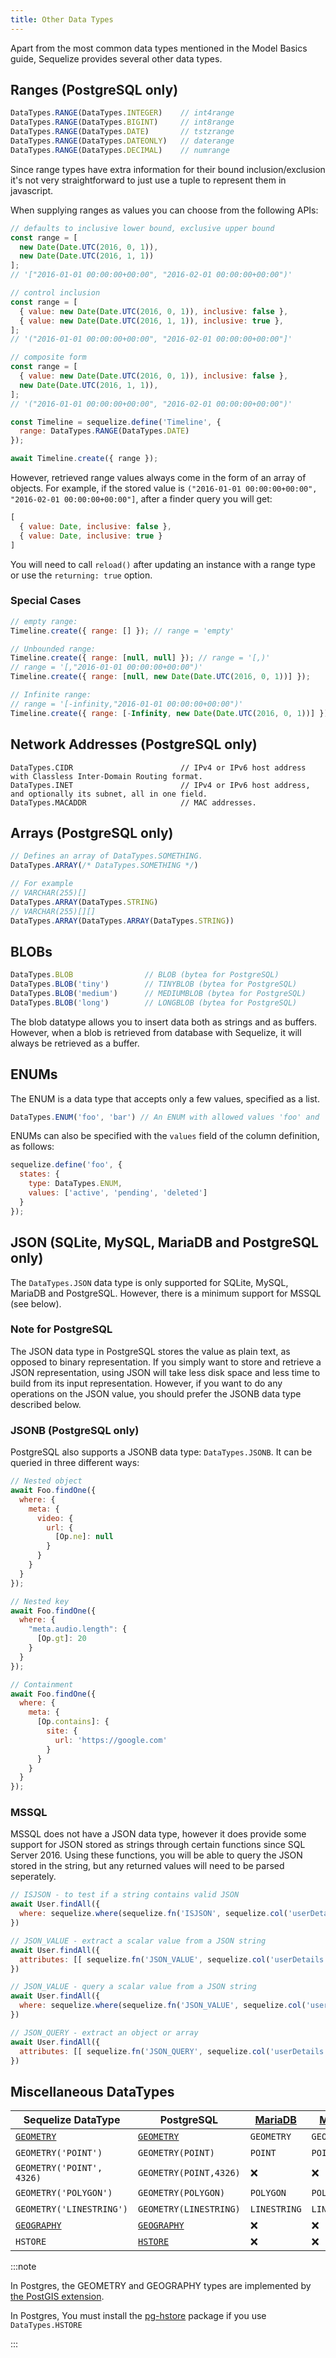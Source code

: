 ```yaml
---
title: Other Data Types
---
```


Apart from the most common data types mentioned in the Model Basics guide, Sequelize provides several other data types.

## Ranges (PostgreSQL only)

```js
DataTypes.RANGE(DataTypes.INTEGER)    // int4range
DataTypes.RANGE(DataTypes.BIGINT)     // int8range
DataTypes.RANGE(DataTypes.DATE)       // tstzrange
DataTypes.RANGE(DataTypes.DATEONLY)   // daterange
DataTypes.RANGE(DataTypes.DECIMAL)    // numrange
```

Since range types have extra information for their bound inclusion/exclusion it's not very straightforward to just use a tuple to represent them in javascript.

When supplying ranges as values you can choose from the following APIs:

```js
// defaults to inclusive lower bound, exclusive upper bound
const range = [
  new Date(Date.UTC(2016, 0, 1)),
  new Date(Date.UTC(2016, 1, 1))
];
// '["2016-01-01 00:00:00+00:00", "2016-02-01 00:00:00+00:00")'

// control inclusion
const range = [
  { value: new Date(Date.UTC(2016, 0, 1)), inclusive: false },
  { value: new Date(Date.UTC(2016, 1, 1)), inclusive: true },
];
// '("2016-01-01 00:00:00+00:00", "2016-02-01 00:00:00+00:00"]'

// composite form
const range = [
  { value: new Date(Date.UTC(2016, 0, 1)), inclusive: false },
  new Date(Date.UTC(2016, 1, 1)),
];
// '("2016-01-01 00:00:00+00:00", "2016-02-01 00:00:00+00:00")'

const Timeline = sequelize.define('Timeline', {
  range: DataTypes.RANGE(DataTypes.DATE)
});

await Timeline.create({ range });
```

However, retrieved range values always come in the form of an array of objects. For example, if the stored value is `("2016-01-01 00:00:00+00:00", "2016-02-01 00:00:00+00:00"]`, after a finder query you will get:

```js
[
  { value: Date, inclusive: false },
  { value: Date, inclusive: true }
]
```

You will need to call `reload()` after updating an instance with a range type or use the `returning: true` option.

### Special Cases

```js
// empty range:
Timeline.create({ range: [] }); // range = 'empty'

// Unbounded range:
Timeline.create({ range: [null, null] }); // range = '[,)'
// range = '[,"2016-01-01 00:00:00+00:00")'
Timeline.create({ range: [null, new Date(Date.UTC(2016, 0, 1))] });

// Infinite range:
// range = '[-infinity,"2016-01-01 00:00:00+00:00")'
Timeline.create({ range: [-Infinity, new Date(Date.UTC(2016, 0, 1))] });
```

## Network Addresses (PostgreSQL only)

```
DataTypes.CIDR                        // IPv4 or IPv6 host address with Classless Inter-Domain Routing format.
DataTypes.INET                        // IPv4 or IPv6 host address, and optionally its subnet, all in one field.
DataTypes.MACADDR                     // MAC addresses.
```

## Arrays (PostgreSQL only)

```typescript
// Defines an array of DataTypes.SOMETHING.
DataTypes.ARRAY(/* DataTypes.SOMETHING */)

// For example
// VARCHAR(255)[]
DataTypes.ARRAY(DataTypes.STRING)
// VARCHAR(255)[][]
DataTypes.ARRAY(DataTypes.ARRAY(DataTypes.STRING))
```

## BLOBs

```js
DataTypes.BLOB                // BLOB (bytea for PostgreSQL)
DataTypes.BLOB('tiny')        // TINYBLOB (bytea for PostgreSQL)
DataTypes.BLOB('medium')      // MEDIUMBLOB (bytea for PostgreSQL)
DataTypes.BLOB('long')        // LONGBLOB (bytea for PostgreSQL)
```

The blob datatype allows you to insert data both as strings and as buffers. However, when a blob is retrieved from database with Sequelize, it will always be retrieved as a buffer.

## ENUMs

The ENUM is a data type that accepts only a few values, specified as a list.

```js
DataTypes.ENUM('foo', 'bar') // An ENUM with allowed values 'foo' and 'bar'
```

ENUMs can also be specified with the `values` field of the column definition, as follows:

```js
sequelize.define('foo', {
  states: {
    type: DataTypes.ENUM,
    values: ['active', 'pending', 'deleted']
  }
});
```

## JSON (SQLite, MySQL, MariaDB and PostgreSQL only)

The `DataTypes.JSON` data type is only supported for SQLite, MySQL, MariaDB and PostgreSQL. However, there is a minimum support for MSSQL (see below).

### Note for PostgreSQL

The JSON data type in PostgreSQL stores the value as plain text, as opposed to binary representation. If you simply want to store and retrieve a JSON representation, using JSON will take less disk space and less time to build from its input representation. However, if you want to do any operations on the JSON value, you should prefer the JSONB data type described below.

### JSONB (PostgreSQL only)

PostgreSQL also supports a JSONB data type: `DataTypes.JSONB`. It can be queried in three different ways:

```js
// Nested object
await Foo.findOne({
  where: {
    meta: {
      video: {
        url: {
          [Op.ne]: null
        }
      }
    }
  }
});

// Nested key
await Foo.findOne({
  where: {
    "meta.audio.length": {
      [Op.gt]: 20
    }
  }
});

// Containment
await Foo.findOne({
  where: {
    meta: {
      [Op.contains]: {
        site: {
          url: 'https://google.com'
        }
      }
    }
  }
});
```

### MSSQL

MSSQL does not have a JSON data type, however it does provide some support for JSON stored as strings through certain functions since SQL Server 2016. Using these functions, you will be able to query the JSON stored in the string, but any returned values will need to be parsed seperately.

```js
// ISJSON - to test if a string contains valid JSON
await User.findAll({
  where: sequelize.where(sequelize.fn('ISJSON', sequelize.col('userDetails')), 1)
})

// JSON_VALUE - extract a scalar value from a JSON string
await User.findAll({
  attributes: [[ sequelize.fn('JSON_VALUE', sequelize.col('userDetails'), '$.address.Line1'), 'address line 1']]
})

// JSON_VALUE - query a scalar value from a JSON string
await User.findAll({
  where: sequelize.where(sequelize.fn('JSON_VALUE', sequelize.col('userDetails'), '$.address.Line1'), '14, Foo Street')
})

// JSON_QUERY - extract an object or array
await User.findAll({
  attributes: [[ sequelize.fn('JSON_QUERY', sequelize.col('userDetails'), '$.address'), 'full address']]
})
```

## Miscellaneous DataTypes

<DialectTableFilter>

| Sequelize DataType                                                                       | PostgreSQL                                                                | [MariaDB](https://mariadb.com/kb/en/geometry-types/) | [MySQL](https://dev.mysql.com/doc/refman/8.0/en/spatial-type-overview.html) | MSSQL | SQLite | Snowflake | db2 | ibmi |
|------------------------------------------------------------------------------------------|---------------------------------------------------------------------------|------------------------------------------------------|-----------------------------------------------------------------------------|-------|--------|-----------|-----|------|
| [`GEOMETRY`](https://sequelize.org/api/v6/class/src/data-types.js~geometry)   | [`GEOMETRY`](https://postgis.net/workshops/postgis-intro/geometries.html) | `GEOMETRY`                                           | `GEOMETRY`                                                                  | ❌     | ❌      | ❌         | ❌   | ❌    |
| `GEOMETRY('POINT')`                                                                      | `GEOMETRY(POINT)`                                                         | `POINT`                                              | `POINT`                                                                     | ❌     | ❌      | ❌         | ❌   | ❌    |
| `GEOMETRY('POINT', 4326)`                                                                | `GEOMETRY(POINT,4326)`                                                    | ❌                                                    | ❌                                                                           | ❌     | ❌      | ❌         | ❌   | ❌    |
| `GEOMETRY('POLYGON')`                                                                    | `GEOMETRY(POLYGON)`                                                       | `POLYGON`                                            | `POLYGON`                                                                   | ❌     | ❌      | ❌         | ❌   | ❌    |
| `GEOMETRY('LINESTRING')`                                                                 | `GEOMETRY(LINESTRING)`                                                    | `LINESTRING`                                         | `LINESTRING`                                                                | ❌     | ❌      | ❌         | ❌   | ❌    |
| [`GEOGRAPHY`](https://sequelize.org/api/v6/class/src/data-types.js~geography) | [`GEOGRAPHY`](https://postgis.net/workshops/postgis-intro/geography.html) | ❌                                                    | ❌                                                                           | ❌     | ❌      | ❌         | ❌   | ❌    |
| `HSTORE`                                                                                 | [`HSTORE`](https://www.postgresql.org/docs/9.1/hstore.html)               | ❌                                                    | ❌                                                                           | ❌     | ❌      | ❌         | ❌   | ❌    |

</DialectTableFilter>

:::note

In Postgres, the GEOMETRY and GEOGRAPHY types are implemented by [the PostGIS extension](https://postgis.net/workshops/postgis-intro/geometries.html).

In Postgres, You must install the [pg-hstore](https://www.npmjs.com/package/pg-hstore) package if you use `DataTypes.HSTORE`

:::
